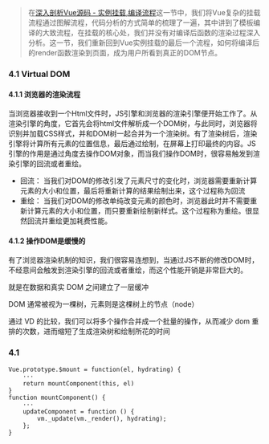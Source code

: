 > 在[深入剖析Vue源码 - 实例挂载,编译流程](https://juejin.im/post/5ccafd4d51882540d472a90e)这一节中，我们将Vue复杂的挂载流程通过图解流程，代码分析的方式简单的梳理了一遍，其中讲到了模板编译的大致流程，在挂载的核心处，我们并没有对编译后函数的渲染过程深入分析。这一节，我们重新回到Vue实例挂载的最后一个流程，如何将编译后的render函数渲染到页面，成为用户所看到真正的DOM节点。

### 4.1 Virtual DOM

#### 4.1.1 浏览器的渲染流程
当浏览器接收到一个Html文件时，JS引擎和浏览器的渲染引擎便开始工作了。从渲染引擎的角度，它首先会将html文件解析成一个DOM树，与此同时，浏览器将识别并加载CSS样式，并和DOM树一起合并为一个渲染树。有了渲染树后，渲染引擎将计算所有元素的位置信息，最后通过绘制，在屏幕上打印最终的内容。JS引擎的作用是通过角度去操作DOM对象，而当我们操作DOM时，很容易触发到渲染引擎的回流或者重绘。
- 回流： 当我们对DOM的修改引发了元素尺寸的变化时，浏览器需要重新计算元素的大小和位置，最后将重新计算的结果绘制出来，这个过程称为回流
- 重绘： 当我们对DOM的修改单纯改变元素的颜色时，浏览器此时并不需要重新计算元素的大小和位置，而只要重新绘制新样式。这个过程称为重绘。很显然回流并重绘更加耗费性能。

#### 4.1.2 操作DOM是缓慢的
有了浏览器渲染机制的知识，我们很容易连想到，当通过JS不断的修改DOM时，不经意间会触发到渲染引擎的回流或者重绘，而这个性能开销是非常巨大的。

就是在数据和真实 DOM 之间建立了一层缓冲

DOM 通常被视为一棵树，元素则是这棵树上的节点（node）

通过 VD 的比较，我们可以将多个操作合并成一个批量的操作，从而减少 dom 重排的次数，进而缩短了生成渲染树和绘制所花的时间
### 4.1
```
Vue.prototype.$mount = function(el, hydrating) {
    ···
    return mountComponent(this, el)
}
function mountComponent() {
    ···
    updateComponent = function () {
        vm._update(vm._render(), hydrating);
    };
}

```